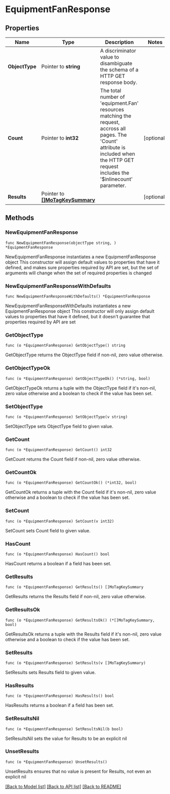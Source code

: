 # EquipmentFanResponse

## Properties

Name | Type | Description | Notes
------------ | ------------- | ------------- | -------------
**ObjectType** | Pointer to **string** | A discriminator value to disambiguate the schema of a HTTP GET response body. | 
**Count** | Pointer to **int32** | The total number of &#39;equipment.Fan&#39; resources matching the request, accross all pages. The &#39;Count&#39; attribute is included when the HTTP GET request includes the &#39;$inlinecount&#39; parameter. | [optional] 
**Results** | Pointer to [**[]MoTagKeySummary**](MoTagKeySummary.md) |  | [optional] 

## Methods

### NewEquipmentFanResponse

`func NewEquipmentFanResponse(objectType string, ) *EquipmentFanResponse`

NewEquipmentFanResponse instantiates a new EquipmentFanResponse object
This constructor will assign default values to properties that have it defined,
and makes sure properties required by API are set, but the set of arguments
will change when the set of required properties is changed

### NewEquipmentFanResponseWithDefaults

`func NewEquipmentFanResponseWithDefaults() *EquipmentFanResponse`

NewEquipmentFanResponseWithDefaults instantiates a new EquipmentFanResponse object
This constructor will only assign default values to properties that have it defined,
but it doesn't guarantee that properties required by API are set

### GetObjectType

`func (o *EquipmentFanResponse) GetObjectType() string`

GetObjectType returns the ObjectType field if non-nil, zero value otherwise.

### GetObjectTypeOk

`func (o *EquipmentFanResponse) GetObjectTypeOk() (*string, bool)`

GetObjectTypeOk returns a tuple with the ObjectType field if it's non-nil, zero value otherwise
and a boolean to check if the value has been set.

### SetObjectType

`func (o *EquipmentFanResponse) SetObjectType(v string)`

SetObjectType sets ObjectType field to given value.


### GetCount

`func (o *EquipmentFanResponse) GetCount() int32`

GetCount returns the Count field if non-nil, zero value otherwise.

### GetCountOk

`func (o *EquipmentFanResponse) GetCountOk() (*int32, bool)`

GetCountOk returns a tuple with the Count field if it's non-nil, zero value otherwise
and a boolean to check if the value has been set.

### SetCount

`func (o *EquipmentFanResponse) SetCount(v int32)`

SetCount sets Count field to given value.

### HasCount

`func (o *EquipmentFanResponse) HasCount() bool`

HasCount returns a boolean if a field has been set.

### GetResults

`func (o *EquipmentFanResponse) GetResults() []MoTagKeySummary`

GetResults returns the Results field if non-nil, zero value otherwise.

### GetResultsOk

`func (o *EquipmentFanResponse) GetResultsOk() (*[]MoTagKeySummary, bool)`

GetResultsOk returns a tuple with the Results field if it's non-nil, zero value otherwise
and a boolean to check if the value has been set.

### SetResults

`func (o *EquipmentFanResponse) SetResults(v []MoTagKeySummary)`

SetResults sets Results field to given value.

### HasResults

`func (o *EquipmentFanResponse) HasResults() bool`

HasResults returns a boolean if a field has been set.

### SetResultsNil

`func (o *EquipmentFanResponse) SetResultsNil(b bool)`

 SetResultsNil sets the value for Results to be an explicit nil

### UnsetResults
`func (o *EquipmentFanResponse) UnsetResults()`

UnsetResults ensures that no value is present for Results, not even an explicit nil

[[Back to Model list]](../README.md#documentation-for-models) [[Back to API list]](../README.md#documentation-for-api-endpoints) [[Back to README]](../README.md)


